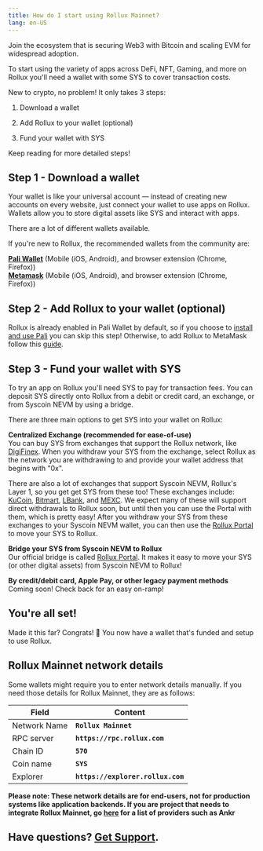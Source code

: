```yaml
---
title: How do I start using Rollux Mainnet?
lang: en-US
---
```


Join the ecosystem that is securing Web3 with Bitcoin and scaling EVM for widespread adoption.


To start using the variety of apps across DeFi, NFT, Gaming, and more on Rollux you'll need a wallet with some SYS to cover transaction costs. 


New to crypto, no problem! It only takes 3 steps:

1.  Download a wallet

2.  Add Rollux to your wallet (optional)

3.  Fund your wallet with SYS


Keep reading for more detailed steps!

## Step 1 - Download a wallet
Your wallet is like your universal account — instead of creating new accounts on every website, just connect your wallet to use apps on Rollux. Wallets allow you to store digital assets like SYS and interact with apps.

There are a lot of different wallets available.

If you're new to Rollux, the recommended wallets from the community are:

[**Pali Wallet**](https://paliwallet.com) (Mobile (iOS, Android), and browser extension (Chrome, Firefox))  
[**Metamask**](https://metamask.io) (Mobile (iOS, Android), and browser extension (Chrome, Firefox))  


## Step 2 - Add Rollux to your wallet (optional)
Rollux is already enabled in Pali Wallet by default, so if you choose to [install and use Pali](connect-pali.md) you can skip this step! Otherwise, to add Rollux to MetaMask follow this [guide](connect-metamask.md).



## Step 3 - Fund your wallet with SYS
To try an app on Rollux you'll need SYS to pay for transaction fees. You can deposit SYS directly onto Rollux from a debit or credit card, an exchange, or from Syscoin NEVM by using a bridge.

There are three main options to get SYS into your wallet on Rollux:

**Centralized Exchange (recommended for ease-of-use)**  
You can buy SYS from exchanges that support the Rollux network, like [DigiFinex](https://digifinex.com). When you withdraw your SYS from the exchange, select Rollux as the network you are withdrawing to and provide your wallet address that begins with "0x".

There are also a lot of exchanges that support Syscoin NEVM, Rollux's Layer 1, so you get get SYS from these too! These exchanges include: [KuCoin](https://kucoin.com), [Bitmart](https://bitmart.com), [LBank](https://lbank.info), and [MEXC](https://mexc.com). We expect many of these will support direct withdrawals to Rollux soon, but until then you can use the Portal with them, which is pretty easy! After you withdraw your SYS from these exchanges to your Syscoin NEVM wallet, you can then use the [Rollux Portal](https://rollux.com/bridge) to move your SYS to Rollux.

**Bridge your SYS from Syscoin NEVM to Rollux**  
Our official bridge is called [Rollux Portal](https://rollux.com/bridge). It makes it easy to move your SYS (or other digital assets) from Syscoin NEVM to Rollux!

**By credit/debit card, Apple Pay, or other legacy payment methods**  
Coming soon! Check back for an easy on-ramp!

## You're all set!
Made it this far? Congrats! 🎉 You now have a wallet that's funded and setup to use Rollux.

## Rollux Mainnet network details

Some wallets might require you to enter network details manually. If you need those details for Rollux Mainnet, they are as follows:  

| Field | Content |
| --------- | ----- |
| Network Name | **`Rollux Mainnet`** |
| RPC server | **`https://rpc.rollux.com`** |
| Chain ID | **`570`** |
| Coin name | **`SYS`** |
| Explorer | **`https://explorer.rollux.com`** |

**Please note: These network details are for end-users, not for production systems like application backends. If you are project that needs to integrate Rollux Mainnet, go [here](../useful-tools/providers.md) for a list of providers such as Ankr**


## Have questions? [**Get Support**](get-support.md).